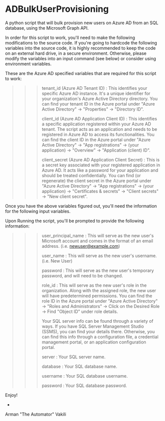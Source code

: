 # ADBulkUserProvisioning
A python script that will bulk provision new users on Azure AD from an SQL database, using the Microsoft Graph API.
 

In order for this script to work, you'll need to make the following modifications to the source code. If you're going to hardcode the following variables into the source code, it is highly recommended to keep the code on an external hard drive, in a secure environment. Otherwise, please modify the variables into an input command (see below) or consider using environment variables.

These are the Azure AD specified variables that are required for this script to work: 

>>> tenant_id (Azure AD Tenant ID) : This identifies your specific Azure AD instance. It's a unique identifier for your organization's Azure Active Directory directory. You can find your tenant ID in the Azure portal under "Azure Active Directory" -> "Properties" -> "Directory ID". 
>>>
>>> client_id (Azure AD Application Client ID) : This identifies a specific application registered within your Azure AD tenant.
The script acts as an application and needs to be registered in Azure AD to access its functionalities.
You can find the client ID in the Azure portal under "Azure Active Directory" -> "App registrations" -> (your application) -> "Overview" -> "Application (client) ID".
>>>
>>> client_secret (Azure AD Application Client Secret) : This is a secret key associated with your registered application in Azure AD.
It acts like a password for your application and should be treated confidentially.
You can find (or regenerate) the client secret in the Azure portal under "Azure Active Directory" -> "App registrations" -> (your application) -> "Certificates & secrets" -> "Client secrets" -> "New client secret".

Once you have the above variables figured out, you'll need the information for the following input variables. 

Upon Running the script, you'll be prompted to provide the following information:

>>> user_principal_name : This will serve as the new user's Microsoft account and comes in the format of an email address. (i.e. newuser@example.com)
>>>
>>> user_name : This will serve as the new user's username. (i.e. New User)
>>>
>>> password : This will serve as the new user's temporary password, and will need to be changed.
>>>
>>> role_id : This will serve as the new user's role in the organization. Along with the assigned role, the new user will have predetermined permissions. You can find the role ID in the Azure portal under "Azure Active Directory" -> "Roles and Administrators" -> Click on the Desired Role -> Find "Object ID" under role details.
>>>
>>> Your SQL server info can be found through a variety of ways. If you have SQL Server Management Studio (SSMS), you can find your details there. Otherwise, you can find this info through a configuration file, a credential management portal, or an application configuration portal. 
>>>
>>> server : Your SQL server name.
>>>
>>> database : Your SQL database name.
>>>
>>> username : Your SQL database username.
>>>
>>> password : Your SQL database password.

Enjoy!

-
Arman "The Automator" Vakili
